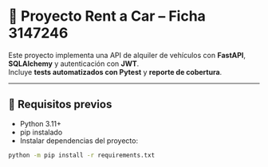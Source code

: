 # 📌 Proyecto Rent a Car – Ficha 3147246

Este proyecto implementa una API de alquiler de vehículos con **FastAPI**, **SQLAlchemy** y autenticación con **JWT**.  
Incluye **tests automatizados con Pytest** y **reporte de cobertura**.

---

## 🚀 Requisitos previos
- Python 3.11+
- pip instalado
- Instalar dependencias del proyecto:

```bash
python -m pip install -r requirements.txt